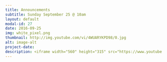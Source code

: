 ```yaml
---
title: Announcements
subtitle: Sunday September 25 @ 10am
layout: default
modal-id: 27
date: 2016-09-25
img: white_pixel.png
thumbnail: http://img.youtube.com/vi/4WUARYKPD98/0.jpg
alt: image-alt
project-date:
description: <iframe width="560" height="315" src="https://www.youtube.com/embed/4WUARYKPD98" frameborder="0" allowfullscreen></iframe>
---
```

